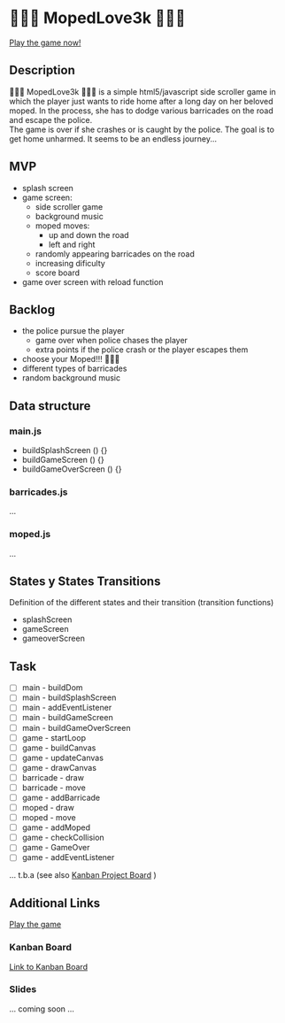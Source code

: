 # :purple_heart::black_heart::purple_heart: MopedLove3k :purple_heart::black_heart::purple_heart:

[Play the game now!]()

## Description
:purple_heart::black_heart::purple_heart: MopedLove3k :purple_heart::black_heart::purple_heart: is a simple html5/javascript side scroller game in which the player just wants to ride home after a long day on her beloved moped. In the process, she has to dodge various barricades on the road and escape the police.  
The game is over if she crashes or is caught by the police. The goal is to get home unharmed. It seems to be an endless journey...


## MVP

* splash screen 
* game screen: 
  * side scroller game
  * background music
  * moped moves: 
    * up and down the road
    * left and right 
  * randomly appearing barricades on the road
  * increasing dificulty
  * score board
* game over screen with reload function

## Backlog
* the police pursue the player
  * game over when police chases the player
  * extra points if the police crash or the player escapes them
* choose your Moped!!! :purple_heart::black_heart::purple_heart:
* different types of barricades
* random background music 

## Data structure

### main.js
* buildSplashScreen () {}
* buildGameScreen () {}
* buildGameOverScreen () {}

### barricades.js
...

### moped.js
...

## States y States Transitions
Definition of the different states and their transition (transition functions)

- splashScreen
- gameScreen
- gameoverScreen


## Task
- [ ] main - buildDom
- [ ] main - buildSplashScreen
- [ ] main - addEventListener
- [ ] main - buildGameScreen
- [ ] main - buildGameOverScreen
- [ ] game - startLoop
- [ ] game - buildCanvas
- [ ] game - updateCanvas
- [ ] game - drawCanvas
- [ ] barricade - draw
- [ ] barricade - move
- [ ] game - addBarricade
- [ ] moped - draw
- [ ] moped - move
- [ ] game - addMoped
- [ ] game - checkCollision
- [ ] game - GameOver
- [ ] game - addEventListener

... t.b.a (see also [Kanban Project Board](#kanban) ) 

## Additional Links
[Play the game]()

### <a name="kanban"></a> Kanban Board
[Link to Kanban Board](https://github.com/lemade3k/moped-love-3k/projects/1?fullscreen=true)


### Slides
... coming soon ...